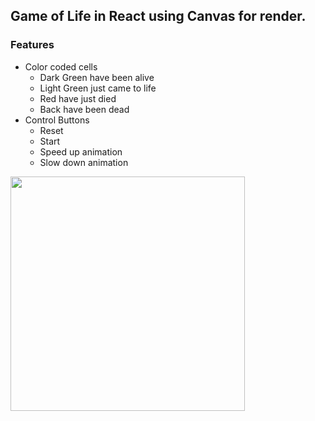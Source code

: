 ## Game of Life in React using Canvas for render.

### Features
* Color coded cells
  - Dark Green have been alive
  - Light Green just came to life
  - Red have just died
  - Back have been dead
* Control Buttons
  - Reset
  - Start
  - Speed up animation
  - Slow down animation
  
<img src="https://res.cloudinary.com/civoremo/image/upload/v1626978529/github%20images/gol.png" width="375">
